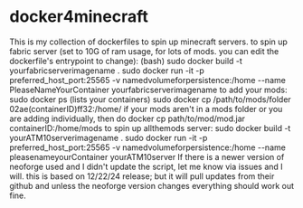 # docker4minecraft
This is my collection of dockerfiles to spin up minecraft servers.
to spin up fabric server (set to 10G of ram usage, for lots of mods. you can edit the dockerfile's entrypoint to change):
(bash)
sudo docker build -t yourfabricserverimagename .
sudo docker run -it -p preferred_host_port:25565 -v namedvolumeforpersistence:/home --name PleaseNameYourContainer yourfabricserverimagename
to add your mods:
sudo docker ps (lists your containers)
sudo docker cp /path/to/mods/folder 02ae(containerID)ff32:/home/
if your mods aren't in a mods folder or you are adding individually, then do docker cp path/to/mod/mod.jar containerID:/home/mods
to spin up allthemods server:
sudo docker build -t yourATM10serverimagename .
sudo docker run -it -p preferred_host_port:25565 -v namedvolumeforpersistence:/home --name pleasenameyourContainer yourATM10server
If there is a newer version of neoforge used and I didn't update the script, let me know via issues and I will. this is based on 12/22/24 release; but it will pull updates from their github and unless the neoforge version changes everything should work out fine.

